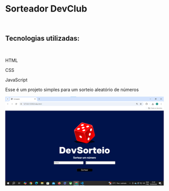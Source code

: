 <h1>Sorteador DevClub</h1>
<br>
<h2>Tecnologias utilizadas:</h2>
<br>
<p>HTML</p>
<p>CSS</p>
<p>JavaScript</p>
<p>Esse é um projeto simples para um sorteio aleatório de números</p>
<img src="https://github.com/rodolfossilvadev/Sorteador/blob/main/assets/desktop.png?raw=true" alt="img-desktop">
